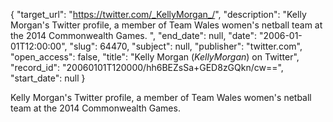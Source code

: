 {
  "target_url": "https://twitter.com/_KellyMorgan_/", 
  "description": "Kelly Morgan's Twitter profile, a member of Team Wales women's netball team at the 2014 Commonwealth Games. ", 
  "end_date": null, 
  "date": "2006-01-01T12:00:00", 
  "slug": 64470, 
  "subject": null, 
  "publisher": "twitter.com", 
  "open_access": false, 
  "title": "Kelly Morgan (_KellyMorgan_) on Twitter", 
  "record_id": "20060101T120000/hh6BEZsSa+GED8zGQkn/cw==", 
  "start_date": null
}

Kelly Morgan's Twitter profile, a member of Team Wales women's netball team at the 2014 Commonwealth Games. 